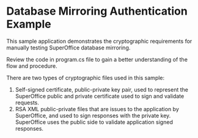 # Database Mirroring Authentication Example

This sample application demonstrates the cryptographic requirements for manually testing SuperOffice database mirroring.

Review the code in program.cs file to gain a better understanding of the flow and procedure.

There are two types of cryptographic files used in this sample:

1. Self-signed certificate, public-private key pair, used to represent the SuperOffice public and private certificate used to sign and validate requests.
2. RSA XML public-private files that are issues to the application by SuperOffice, and used to sign responses with the private key. SuperOffice uses the public side to validate application signed responses.
